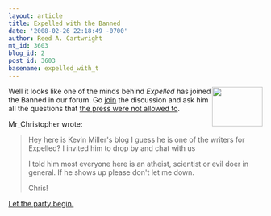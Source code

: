 ```yaml
---
layout: article
title: Expelled with the Banned
date: '2008-02-26 22:18:49 -0700'
author: Reed A. Cartwright
mt_id: 3603
blog_id: 2
post_id: 3603
basename: expelled_with_t
---
```

<img src="http://www.antievolution.org/images/wre/cp_with_the_banned_101_100p.gif" alt="" width="100" height="78" style="float:right;" />

Well it looks like one of the minds behind _Expelled_ has joined the Banned in our forum.  Go [join](http://www.antievolution.org/cgi-bin/ikonboard/ikonboard.cgi?act=ST;f=14;t=5152;st=240#entry98414) the discussion and ask him all the questions that [the press were not allowed to](http://www.coloradoconfidential.com/showDiary.do?diaryId=3463).

Mr_Christopher wrote:

> Hey here is Kevin Miller's blog  I guess he is one of the writers for Expelled?  I invited him to drop by and chat with us
> 
> I told him most everyone here is an atheist, scientist or evil doer in general.  If he shows up please don't let me down.
> 
> Chris!

[Let the party begin.](http://www.antievolution.org/cgi-bin/ikonboard/ikonboard.cgi?act=ST;f=14;t=5152;st=240#entry98414)
